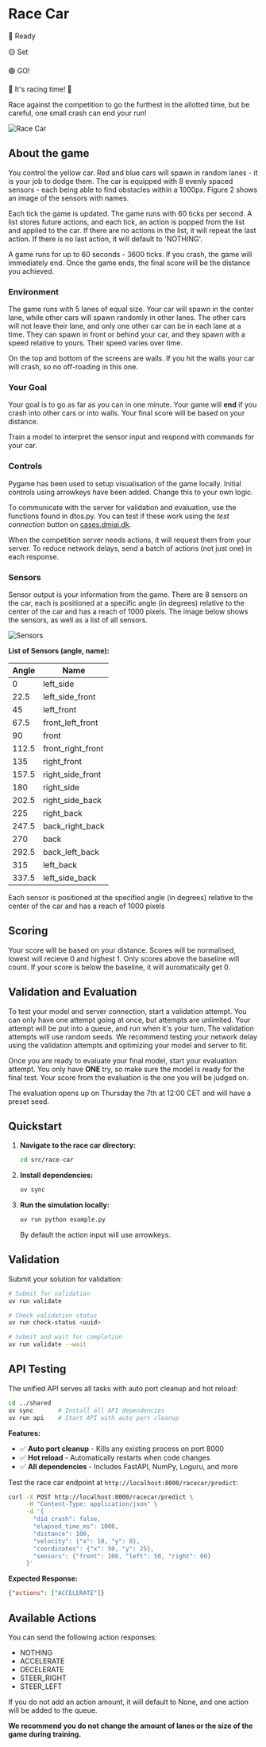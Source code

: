 # Race Car

🔴 Ready

🟡 Set

🟢 GO!

🏁 It's racing time! 🏁

Race against the competition to go the furthest in the allotted time, but be careful, one small crash can end your run!

![Race Car](../images/race_car_intro.png)

## About the game

You control the yellow car. Red and blue cars will spawn in random lanes - it is your job to dodge them. The car is equipped with 8 evenly spaced sensors - each being able to find obstacles within a 1000px. Figure 2 shows an image of the sensors with names.

Each tick the game is updated. The game runs with 60 ticks per second. A list stores future actions, and each tick, an action is popped from the list and applied to the car. If there are no actions in the list, it will repeat the last action. If there is no last action, it will default to 'NOTHING'.

A game runs for up to 60 seconds - 3600 ticks. If you crash, the game will immediately end. Once the game ends, the final score will be the distance you achieved.

### Environment

The game runs with 5 lanes of equal size. Your car will spawn in the center lane, while other cars will spawn randomly in other lanes. The other cars will not leave their lane, and only one other car can be in each lane at a time. They can spawn in front or behind your car, and they spawn with a speed relative to yours. Their speed varies over time.

On the top and bottom of the screens are walls. If you hit the walls your car will crash, so no off-roading in this one.

### Your Goal

Your goal is to go as far as you can in one minute. Your game will **end** if you crash into other cars or into walls. Your final score will be based on your distance.

Train a model to interpret the sensor input and respond with commands for your car.

### Controls

Pygame has been used to setup visualisation of the game locally. Initial controls using arrowkeys have been added. Change this to your own logic.

To communicate with the server for validation and evaluation, use the functions found in dtos.py. You can test if these work using the *test connection* button on [cases.dmiai.dk](https://cases.dmiai.dk).

When the competition server needs actions, it will request them from your server. To reduce network delays, send a batch of actions (not just one) in each response.

### Sensors

Sensor output is your information from the game. There are 8 sensors on the car, each is positioned at a specific angle (in degrees) relative to the center of the car and has a reach of 1000 pixels. The image below shows the sensors, as well as a list of all sensors.

![Sensors](../images/race_car_sensors.png)

**List of Sensors (angle, name):**

| Angle | Name              |
| ----- | ----------------- |
| 0     | left_side         |
| 22.5  | left_side_front   |
| 45    | left_front        |
| 67.5  | front_left_front  |
| 90    | front             |
| 112.5 | front_right_front |
| 135   | right_front       |
| 157.5 | right_side_front  |
| 180   | right_side        |
| 202.5 | right_side_back   |
| 225   | right_back        |
| 247.5 | back_right_back   |
| 270   | back              |
| 292.5 | back_left_back    |
| 315   | left_back         |
| 337.5 | left_side_back    |

Each sensor is positioned at the specified angle (in degrees) relative to the center of the car and has a reach of 1000 pixels

## Scoring

Your score will be based on your distance. Scores will be normalised, lowest will recieve 0 and highest 1. Only scores above the baseline will count. If your score is below the baseline, it will auromatically get 0.

## Validation and Evaluation

To test your model and server connection, start a validation attempt. You can only have one attempt going at once, but attempts are unlimited. Your attempt will be put into a queue, and run when it's your turn. The validation attempts will use random seeds. We recommend testing your network delay using the validation attempts and optimizing your model and server to fit.

Once you are ready to evaluate your final model, start your evaluation attempt. You only have **ONE** try, so make sure the model is ready for the final test. Your score from the evaluation is the one you will be judged on.

The evaluation opens up on Thursday the 7th at 12:00 CET and will have a preset seed.

## Quickstart

1. **Navigate to the race car directory:**

   ```bash
   cd src/race-car
   ```

1. **Install dependencies:**

   ```bash
   uv sync
   ```

1. **Run the simulation locally:**

   ```bash
   uv run python example.py
   ```

   By default the action input will use arrowkeys.

## Validation

Submit your solution for validation:

```bash
# Submit for validation
uv run validate

# Check validation status
uv run check-status <uuid>

# Submit and wait for completion
uv run validate --wait
```

## API Testing

The unified API serves all tasks with auto port cleanup and hot reload:

```bash
cd ../shared
uv sync       # Install all API dependencies
uv run api    # Start API with auto port cleanup
```

**Features:**

- ✅ **Auto port cleanup** - Kills any existing process on port 8000
- ✅ **Hot reload** - Automatically restarts when code changes
- ✅ **All dependencies** - Includes FastAPI, NumPy, Loguru, and more

Test the race car endpoint at `http://localhost:8000/racecar/predict`:

```bash
curl -X POST http://localhost:8000/racecar/predict \
     -H "Content-Type: application/json" \
     -d '{
       "did_crash": false,
       "elapsed_time_ms": 1000,
       "distance": 100,
       "velocity": {"x": 10, "y": 0},
       "coordinates": {"x": 50, "y": 25},
       "sensors": {"front": 100, "left": 50, "right": 60}
     }'
```

**Expected Response:**

```json
{"actions": ["ACCELERATE"]}
```

## Available Actions

You can send the following action responses:

- NOTHING
- ACCELERATE
- DECELERATE
- STEER_RIGHT
- STEER_LEFT

If you do not add an action amount, it will default to None, and one action will be added to the queue.

**We recommend you do not change the amount of lanes or the size of the game during training.**
